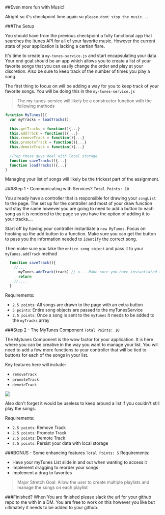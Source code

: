 ##Even more fun with Music!

Alright so it's checkpoint time again so `please dont stop the music...`

###The Setup

You should have from the previous checkpoint a fully functional app that searches the Itunes API for all of your favorite music. However the current state of your application is lacking a certian flare.

It's time to create a `my-tunes-service.js` and start encapsulating your data. Your end goal should be an app which allows you to create a list of your favorite songs that you can easily change the order and play at your discretion. Also be sure to keep track of the number of times you play a song.

The first thing to focus on will be adding a way for you to keep track of your favorite songs. You will be doing this in the `my-tunes-service.js`

> The my-tunes-service will likely be a constructor function with the following methods 

```javascript
function MyTunes(){
  var myTracks = loadTracks();
  
  this.getTracks = function(){...}
  this.addTrack = function(){...}
  this.removeTrack = function(){...}
  this.promoteTrack = function(){...}
  this.demoteTrack = function(){...}
  
  //Yep these guys deal with local storage
  function saveTracks(){...}
  function loadTracks(){...}
}
```
Managing your list of songs will likely be the trickest part of the assignment. 

###Step 1 -  Communicating with Services? `Total Points: 10`

You already have a controller that is responsible for drawing your `songList` to the page. The set up for the controller and most of your draw function will stay the same however you are going to need to add a button to each song as it is rendered to the page so you have the option of adding it to your tracks....

Start off by having your controller instantiate a `new MyTunes`. Focus on hooking up the add button to a function. Make sure you can get the button to pass you the information needed to `identify` the correct song.

Then make sure you take the `entire song object` and pass it to your `myTunes.addTrack` method

```javascript
  function saveTrack(){
    //....
      myTunes.addTrack(track) // <--- Make sure you have instantiated the MyTunesService
      return
    //....
  }
```

Requirements:
- `2.5 points`: All songs are drawn to the page with an extra button
- `5 points`: Entire song objects are passed to the myTunesService
- `2.5 points`: Once a song is sent to the `myTunes` it needs to be added to the `myTracks` array

###Step 2 - The MyTunes Component `Total Points: 10`

The Mytunes Component is the wow factor for your application. It is here where you can be creative in the way you want to manage your list. You will need to add a few more functions to your controller that will be tied to buttons for each of the songs in your list. 

Key features here will include:
- `removeTrack`
- `promoteTrack`
- `demoteTrack`

<div>
  <img src="https://bcw.blob.core.windows.net/public/img/mytunes2.jpg" />
</div>

Also don't forget it would be useless to keep around a list if you couldn't still play the songs.

Requirements:
- `2.5 points`: Remove Track
- `2.5 points`: Promote Track
- `2.5 points`: Demote Track
- `2.5 points`: Persist your data with local storage


###BONUS - Some enhancing features `Total Points: 5`
Requirements: 
- Have your myTunes List slide in and out when wanting to access it
- Implement dragging to reorder your songs
- Implement a drag to favorites


> Major Stretch Goal: Allow the user to create multiple playlists and manage the songs on each playlist 

###Finished?
When You are finished please slack the url for your github repo to me with in a DM. You are free to work on this however you like but ultimately it needs to be added to your github.